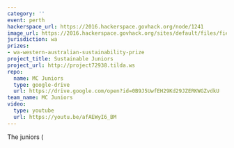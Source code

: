 ```yaml
---
category: ''
event: perth
hackerspace_url: https://2016.hackerspace.govhack.org/node/1241
image_url: https://2016.hackerspace.govhack.org/sites/default/files/field/image/Sustainable%20Juniors.JPG
jurisdiction: wa
prizes:
- wa-western-australian-sustainability-prize
project_title: Sustainable Juniors
project_url: http://project72938.tilda.ws
repo:
  name: MC Juniors
  type: google-drive
  url: https://drive.google.com/open?id=0B9J5UwfEH29Kd29JZERKWGZvdkU
team_name: MC Juniors
video:
  type: youtube
  url: https://youtu.be/afAEWyI6_BM
---
```


The juniors (